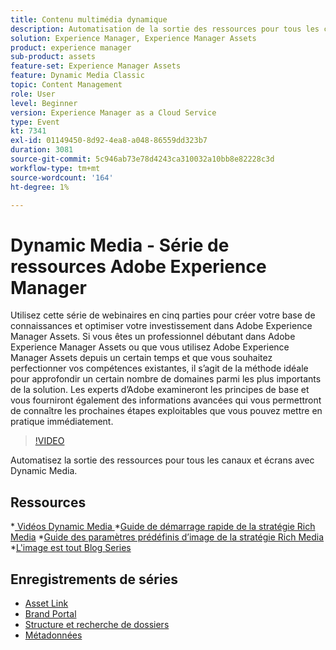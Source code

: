 ```yaml
---
title: Contenu multimédia dynamique
description: Automatisation de la sortie des ressources pour tous les canaux et écrans
solution: Experience Manager, Experience Manager Assets
product: experience manager
sub-product: assets
feature-set: Experience Manager Assets
feature: Dynamic Media Classic
topic: Content Management
role: User
level: Beginner
version: Experience Manager as a Cloud Service
type: Event
kt: 7341
exl-id: 01149450-8d92-4ea8-a048-86559dd323b7
duration: 3081
source-git-commit: 5c946ab73e78d4243ca310032a10bb8e82228c3d
workflow-type: tm+mt
source-wordcount: '164'
ht-degree: 1%

---
```


# Dynamic Media - Série de ressources Adobe Experience Manager

Utilisez cette série de webinaires en cinq parties pour créer votre base de connaissances et optimiser votre investissement dans Adobe Experience Manager Assets. Si vous êtes un professionnel débutant dans Adobe Experience Manager Assets ou que vous utilisez Adobe Experience Manager Assets depuis un certain temps et que vous souhaitez perfectionner vos compétences existantes, il s’agit de la méthode idéale pour approfondir un certain nombre de domaines parmi les plus importants de la solution. Les experts d’Adobe examineront les principes de base et vous fourniront également des informations avancées qui vous permettront de connaître les prochaines étapes exploitables que vous pouvez mettre en pratique immédiatement.

>[!VIDEO](https://video.tv.adobe.com/v/332132/?quality=12&learn=on&hidetitle=true)

Automatisez la sortie des ressources pour tous les canaux et écrans avec Dynamic Media.

## Ressources

*[ Vidéos Dynamic Media ](https://experienceleague.adobe.com/docs/experience-manager-learn/assets/dynamic-media/dynamic-media-overview-feature-video-use.html?lang=fr#dynamic-media)
*[Guide de démarrage rapide de la stratégie Rich Media](https://www.adobe.com/content/dam/www/us/en/experience-manager/pdfs/dynamic-media-kickstart-guide-2019.pdf)
*[Guide des paramètres prédéfinis d’image de la stratégie Rich Media](https://www.adobe.com/content/dam/www/us/en/experience-manager/pdfs/dynamic-media-image-preset-guide.pdf)
*[L&#39;image est tout Blog Series](https://business.adobe.com/blog/basics/image-is-everything-part-1-has-your-rich-media-strategy-expired)

## Enregistrements de séries

* [Asset Link](asset-link.md)
* [Brand Portal](brand-portal.md)
* [Structure et recherche de dossiers](folder-structure-search.md)
* [Métadonnées](metadata.md)
